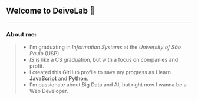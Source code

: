 ## Welcome to DeiveLab :metal:
---
### About me:
> - I'm graduating in *Information Systems* at the *University of São Paulo* (USP).
> - *IS* is like a CS graduation, but with a focus on companies and profit.
> - I created this GitHub profile to save my progress as I learn **JavaScript** and **Python**.
> - I'm passionate about Big Data and AI, but right now I wanna be a Web Developer.
